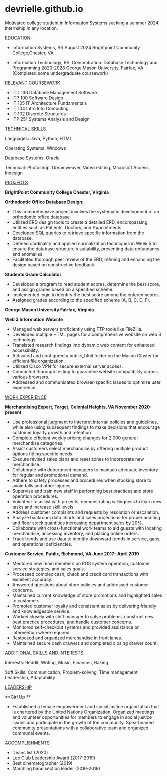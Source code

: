 # devrielle.github.io

Motivated college student in Information Systems seeking a summer 2024 internship in any location.

<ins>EDUCATION</ins>

- Information Systems, AS									    August 2024
Brightpoint Community College,Chester, VA

- Information Technology, BS, Concentration: Database Technology and Programming                   2020-2023
George Mason University, Fairfax, VA
(Completed some undergraduate coursework)         

<ins>RELEVANT COURSEWORK</ins>

- ITD 136 Database Management Software
- ITP 100 Software Design
- IT 105 IT Architecture Fundamentals
- IT 104 Intro Into Computing                                           
- IT 102 Discrete Structures
- ITP 251 Systems Analysis and Design 

<ins>TECHNICAL SKILLS</ins>

Languages: Java, Python, HTML 

Operating Systems: Windows 

Database Systems: Oracle

Technical:  Photoshop, Dreamweaver, Video editing, Microsoft Access, Indesign

<ins>PROJECTS</ins>


**BrightPoint Community College                                                                    Chester, Virginia**

**Orthodontic Office Database Design:**
- This comprehensive project involves the systematic development of an orthodontic office database. 
- Utilized ERD design tools to create a detailed ERD, encompassing entities such as Patients, Doctors, and Appointments.
- Developed SQL queries to retrieve specific information from the database.
- Defined cardinality and applied normalization techniques in Week 5 to ensure the database structure's suitability, preventing data redundancy and anomalies.
- Facilitated thorough peer review of the ERD, refining and enhancing the design based on constructive feedback.

**Students Grade Calculator**
- Developed a program to read student scores, determine the best score, and assign grades 
based on a specified scheme.
- Implemented logic to identify the best score among the entered scores.
- Assigned grades according to the specified scheme (A, B, C, D, F).

**George Mason University                                                                            Fairfax, Virginia**

**Web 3 Information Website**
- Managed web servers proficiently using FTP tools like FileZilla.
- Developed multiple HTML pages for a comprehensive website on web 3 technology.
- Translated research findings into dynamic web content for enhanced accessibility.
- Activated and configured a public_html folder on the Mason Cluster for efficient file organization.
- Utilized Cisco VPN for secure external server access.
- Conducted thorough testing to guarantee website compatibility across various browsers.
- Addressed and communicated browser-specific issues to optimize user experience.    
             

<ins>WORK EXPERIENCE </ins>

**Merchandising Expert, Target, Colonial Heights, VA                                                                   November 2020-present**

- Use professional judgment to interpret internal policies and guidelines, while also using
subsequent findings to make decisions that encourage customer loyalty growth and retention.
- Complete efficient weekly pricing changes for 2,000 general merchandise categories.
- Assist customers select merchandise by offering multiple product options fitting specific needs.
- Execute revised sales plans and reset zones to incorporate new merchandise.
- Collaborate with department managers to maintain adequate inventory for regular and promotional demand.
- Adhere to safety processes and procedures when stocking store to avoid falls and other injuries.
- Supervise and train new staff in performing best practices and store operation procedures.
- Volunteer to assist with projects, demonstrating willingness to learn new tasks and increase skill levels.
- Address customer complaints and requests by resolution or escalation.
- Analyze backroom data charts and sales projections for proper auditing and floor stock quantities increasing
department sales by 20%.
- Collaborate with cross-functional work teams to aid guests with locating merchandise, accessing inventory, and
placing online orders.
- Track trends and use data to identify downward trends in service, gaps, and operational deficiencies.

**Customer Service, Publix, Richmond, VA                                                                                         June 2017- April 2019**

- Mentored new team members on POS system operation, customer service strategies, and sales goals.
- Processed complex cash, check and credit card transactions with excellent accuracy.
- Answered questions about store policies and addressed customer concerns.
- Maintained current knowledge of store promotions and highlighted sales to customers.
- Promoted customer loyalty and consistent sales by delivering friendly and knowledgeable service.
- Worked closely with shift manager to solve problems, construct new best practice procedures, and handle customer concerns.
- Monitored self-checkout systems and provided assistance or intervention where required.
- Restocked and organized merchandise in front lanes.
- Maintained secure cash drawers and completed closing drawer count.

<ins>ADDITIONAL SKILLS AND INTERESTS</ins>

Interests: Reddit, Writing, Music, Finances, Baking

Soft Skills: Communication, Problem-solving, Time management, Leadership, Adaptability

<ins>LEADERSHIP</ins>

**Girl Up **
- Established a female empowerment and social justice organization that is chartered by the United Nations Organization.
Organized meetings and volunteer opportunities for members to engage in social justice issues and participate in the growth of the community.
Spearheaded community presentations with a collaborative team and organized communal events.

<ins>ACCOMPLISHMENTS </ins>

- Deans list (2020)
- Leo Club Leadership Award (2017-2019)
- Best cinematographer  (2019)
- Marching band section leader (2016-2019)
